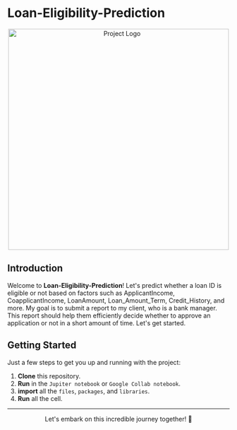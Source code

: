 # Loan-Eligibility-Prediction

<p align="center" width="100%">
  <img src="https://images.moneycontrol.com/static-mcnews/2022/11/1de-636x435.jpg?impolicy=website&width=770&height=431" alt="Project Logo" width="500">
</p>

## Introduction

Welcome to **Loan-Eligibility-Prediction**! Let's predict whether a loan ID is eligible or not based on factors such as ApplicantIncome, CoapplicantIncome, LoanAmount, Loan_Amount_Term, Credit_History, and more. My goal is to submit a report to my client, who is a bank manager. This report should help them efficiently decide whether to approve an application or not in a short amount of time. Let's get started.

## Getting Started

Just a few steps to get you up and running with the project:

1. **Clone** this repository.
2. **Run** in the `Jupiter notebook` or `Google Collab notebook`.
3. **import** all the `files`, `packages`, and `libraries`.
4. **Run** all the cell.


---

<p align="center">
  Let's embark on this incredible journey together! 🌟
</p>
